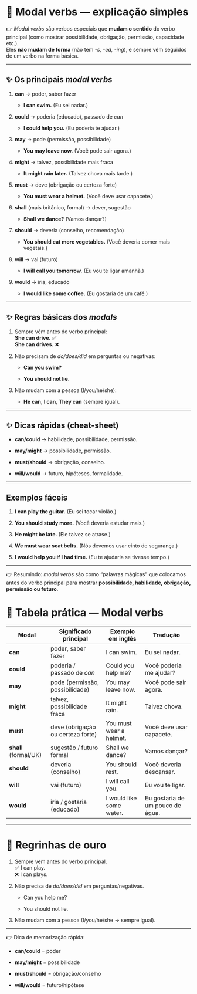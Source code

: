 # 🔹 Modal verbs — explicação simples

👉 _Modal verbs_ são verbos especiais que **mudam o sentido** do verbo principal (como mostrar possibilidade, obrigação, permissão, capacidade etc.).  
Eles **não mudam de forma** (não tem _-s, -ed, -ing_), e sempre vêm seguidos de um verbo na forma básica.

---

## ✨ Os principais _modal verbs_

1. **can** → poder, saber fazer
    
    - **I can swim.** (Eu sei nadar.)
        
2. **could** → poderia (educado), passado de _can_
    
    - **I could help you.** (Eu poderia te ajudar.)
        
3. **may** → pode (permissão, possibilidade)
    
    - **You may leave now.** (Você pode sair agora.)
        
4. **might** → talvez, possibilidade mais fraca
    
    - **It might rain later.** (Talvez chova mais tarde.)
        
5. **must** → deve (obrigação ou certeza forte)
    
    - **You must wear a helmet.** (Você deve usar capacete.)
        
6. **shall** (mais britânico, formal) → dever, sugestão
    
    - **Shall we dance?** (Vamos dançar?)
        
7. **should** → deveria (conselho, recomendação)
    
    - **You should eat more vegetables.** (Você deveria comer mais vegetais.)
        
8. **will** → vai (futuro)
    
    - **I will call you tomorrow.** (Eu vou te ligar amanhã.)
        
9. **would** → iria, educado
    
    - **I would like some coffee.** (Eu gostaria de um café.)
        

---

## ✨ Regras básicas dos _modals_

1. Sempre vêm antes do verbo principal:  
    **She can drive.** ✅  
    **She can drives.** ❌
    
2. Não precisam de _do/does/did_ em perguntas ou negativas:
    
    - **Can you swim?**
        
    - **You should not lie.**
        
3. Não mudam com a pessoa (I/you/he/she):
    
    - **He can**, **I can**, **They can** (sempre igual).
        

---

## ✨ Dicas rápidas (cheat-sheet)

- **can/could** → habilidade, possibilidade, permissão.
    
- **may/might** → possibilidade, permissão.
    
- **must/should** → obrigação, conselho.
    
- **will/would** → futuro, hipóteses, formalidade.
    

---

## Exemplos fáceis

1. **I can play the guitar.** (Eu sei tocar violão.)
    
2. **You should study more.** (Você deveria estudar mais.)
    
3. **He might be late.** (Ele talvez se atrase.)
    
4. **We must wear seat belts.** (Nós devemos usar cinto de segurança.)
    
5. **I would help you if I had time.** (Eu te ajudaria se tivesse tempo.)
    

---

👉 Resumindo: _modal verbs_ são como “palavras mágicas” que colocamos antes do verbo principal para mostrar **possibilidade, habilidade, obrigação, permissão ou futuro**.




# 📘 Tabela prática — Modal verbs

|**Modal**|**Significado principal**|**Exemplo em inglês**|**Tradução**|
|---|---|---|---|
|**can**|poder, saber fazer|I can swim.|Eu sei nadar.|
|**could**|poderia / passado de _can_|Could you help me?|Você poderia me ajudar?|
|**may**|pode (permissão, possibilidade)|You may leave now.|Você pode sair agora.|
|**might**|talvez, possibilidade fraca|It might rain.|Talvez chova.|
|**must**|deve (obrigação ou certeza forte)|You must wear a helmet.|Você deve usar capacete.|
|**shall** (formal/UK)|sugestão / futuro formal|Shall we dance?|Vamos dançar?|
|**should**|deveria (conselho)|You should rest.|Você deveria descansar.|
|**will**|vai (futuro)|I will call you.|Eu vou te ligar.|
|**would**|iria / gostaria (educado)|I would like some water.|Eu gostaria de um pouco de água.|

---

# 📌 Regrinhas de ouro

1. Sempre vem antes do verbo principal.  
    ✅ I can play.  
    ❌ I can plays.
    
2. Não precisa de _do/does/did_ em perguntas/negativas.
    
    - Can you help me?
        
    - You should not lie.
        
3. Não mudam com a pessoa (I/you/he/she → sempre igual).
    

---

👉 Dica de memorização rápida:

- **can/could** = poder
    
- **may/might** = possibilidade
    
- **must/should** = obrigação/conselho
    
- **will/would** = futuro/hipótese